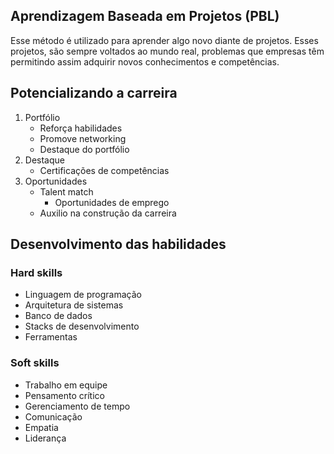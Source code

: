 ## Aprendizagem Baseada em Projetos (PBL)

Esse método é utilizado para aprender algo novo diante de projetos. Esses projetos, são sempre voltados ao mundo real, problemas que empresas têm permitindo assim adquirir novos conhecimentos e competências.

## Potencializando a carreira

1. Portfólio
	- Reforça habilidades
	- Promove networking
	- Destaque do portfólio
2. Destaque
	- Certificações de competências
3. Oportunidades
	- Talent match
		- Oportunidades de emprego
	- Auxilio na construção da carreira

## Desenvolvimento das habilidades

### Hard skills
- Linguagem de programação
- Arquitetura de sistemas
- Banco de dados
- Stacks de desenvolvimento
- Ferramentas

### Soft skills
- Trabalho em equipe
- Pensamento crítico
- Gerenciamento de tempo
- Comunicação
- Empatia
- Liderança